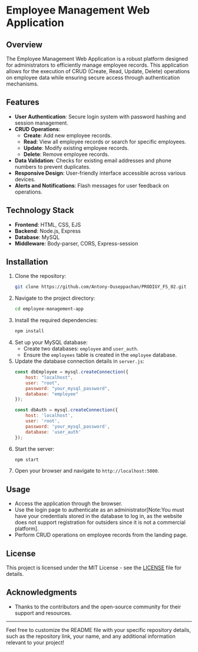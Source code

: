 # Employee Management Web Application

## Overview
The Employee Management Web Application is a robust platform designed for administrators to efficiently manage employee records. This application allows for the execution of CRUD (Create, Read, Update, Delete) operations on employee data while ensuring secure access through authentication mechanisms.

## Features
- **User  Authentication**: Secure login system with password hashing and session management.
- **CRUD Operations**:
  - **Create**: Add new employee records.
  - **Read**: View all employee records or search for specific employees.
  - **Update**: Modify existing employee records.
  - **Delete**: Remove employee records.
- **Data Validation**: Checks for existing email addresses and phone numbers to prevent duplicates.
- **Responsive Design**: User-friendly interface accessible across various devices.
- **Alerts and Notifications**: Flash messages for user feedback on operations.

## Technology Stack
- **Frontend**: HTML, CSS, EJS
- **Backend**: Node.js, Express
- **Database**: MySQL
- **Middleware**: Body-parser, CORS, Express-session

## Installation
1. Clone the repository:
   ```bash
   git clone https://github.com/Antony-Ouseppachan/PRODIGY_FS_02.git
   ```
2. Navigate to the project directory:
   ```bash
   cd employee-management-app
   ```
3. Install the required dependencies:
   ```bash
   npm install
   ```
4. Set up your MySQL database:
   - Create two databases: `employee` and `user_auth`.
   - Ensure the `employees` table is created in the `employee` database.
5. Update the database connection details in `server.js`:
   ```javascript
   const dbEmployee = mysql.createConnection({
       host: "localhost",
       user: "root",
       password: "your_mysql_password",
       database: "employee"
   });

   const dbAuth = mysql.createConnection({
       host: 'localhost',
       user: 'root',
       password: 'your_mysql_password',
       database: 'user_auth'
   });
   ```
6. Start the server:
   ```bash
   npm start
   ```
7. Open your browser and navigate to `http://localhost:5000`.

## Usage
- Access the application through the browser.
- Use the login page to authenticate as an administrator[Note:You must have your credentials stored in the database to log in, as the website does not support registration for outsiders since it is not a commercial platform].
- Perform CRUD operations on employee records from the landing page.

## License
This project is licensed under the MIT License - see the [LICENSE](LICENSE) file for details.

## Acknowledgments
- Thanks to the contributors and the open-source community for their support and resources.

---

Feel free to customize the README file with your specific repository details, such as the repository link, your name, and any additional information relevant to your project!
